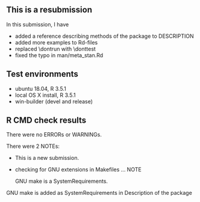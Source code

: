 ## This is a resubmission

In this submission, I have
* added a reference describing methods of the package to DESCRIPTION
* added more examples to Rd-files
* replaced \dontrun with \donttest
* fixed the typo in man/meta_stan.Rd


## Test environments
* ubuntu 18.04, R 3.5.1
* local OS X install, R 3.5.1
* win-builder (devel and release)

## R CMD check results
There were no ERRORs or WARNINGs. 

There were 2 NOTEs:

* This is a new submission.

* checking for GNU extensions in Makefiles ... NOTE

  GNU make is a SystemRequirements.

GNU make is added as SystemRequirements in Description 
of the package
